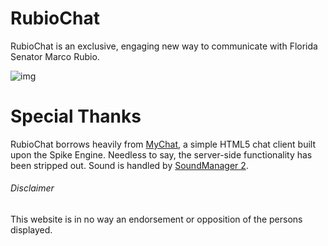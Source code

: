 # RubioChat

RubioChat is an exclusive, engaging new way to communicate with Florida Senator Marco Rubio. 

![img]

# Special Thanks

RubioChat borrows heavily from [MyChat], a simple HTML5 chat client built upon the Spike Engine. Needless to say, the server-side functionality has been stripped out. Sound is handled by [SoundManager 2].

###### Disclaimer

This website is in no way an endorsement or opposition of the persons displayed.


[//]: # (These are reference links used in the body of this note and get stripped out when the markdown processor does its job. There is no need to format nicely because it shouldn't be seen. Thanks SO - http://stackoverflow.com/questions/4823468/store-comments-in-markdown-syntax)


   [MyChat]: <http://www.spike-engine.com/samples/html5-chat>
   [SoundManager 2]: <http://www.schillmania.com/projects/soundmanager2/>
   [img]: (img/rubiochat.png)
